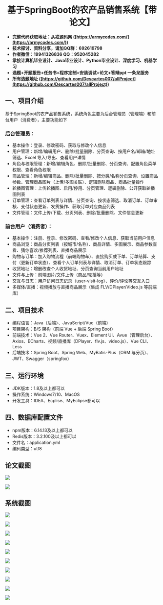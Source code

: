 ﻿<h1 align="center">基于SpringBoot的农产品销售系统【带论文】</h1></p>

- <b>完整代码获取地址：从戎源码网 ([https://armycodes.com/](https://armycodes.com/))</b>
- <b>技术探讨、资料分享，请加QQ群：692619798</b>
- <b>作者微信：19941326836  QQ：952045282</b>
- <b>承接计算机毕业设计、Java毕业设计、Python毕业设计、深度学习、机器学习</b>
- <b>选题+开题报告+任务书+程序定制+安装调试+论文+答辩ppt 一条龙服务</b>
- <b>所有选题地址 ([https://github.com/Descartes007/allProject](https://github.com/Descartes007/allProject)) </b>

## 一、项目介绍

基于SpringBoot的农产品销售系统，系统角色主要为后台管理员（管理端）和前台用户（消费者），主要功能如下
### 后台管理员：
- 基本操作：登录、修改密码、获取与修改个人信息
- 用户管理：新增/编辑用户、删除/批量删除、分页查询、按用户名/邮箱/地址筛选、Excel 导入/导出、查看用户详情
- 角色与权限管理：新增/编辑角色、删除/批量删除、分页查询、配置角色菜单权限、查看角色权限
- 商品管理：新增/编辑商品、删除/批量删除、按分类/名称分页查询、设置商品参数、管理商品图片（上传/多图关联）、逻辑删除商品、商品批量操作
- 轮播图管理：上传轮播图、启用/停用、分页管理、逻辑删除、公开获取轮播图列表
- 订单管理：查看订单列表与详情、分页查询、按状态筛选、取消订单、订单审核、支付状态更新、发货操作、获取订单对应商品列表
- 文件管理：文件上传/下载、分页列表、删除/批量删除、文件信息更新
### 前台用户（消费者）：
- 基本操作：注册、登录、修改密码、查看/修改个人信息、获取当前用户信息
- 商品浏览：商品分页列表（按城市/名称）、商品详情、多图展示、商品参数查看、猜你喜欢/推荐列表、直播商品展示
- 购物与订单：加入购物流程（前端购物车）、直接购买或下单、订单结算、支付（更新订单状态）、查看个人订单列表与详情、取消订单、订单状态跟踪
- 收货地址：增删改查个人收货地址、分页查询当前用户地址
- 文件与上传：前端图片/文件上传（商品/轮播等）
- 交互与日志：用户访问日志记录（user-visit-log）、评价/评论等交互入口
- 多媒体/直播：视频播放与直播商品展示（集成 FLV/DPlayer/Video.js 等前端库）

## 二、项目技术

- 编程语言：Java（后端）、JavaScript/Vue（前端）
- 项目架构：B/S 架构（前端 Vue + 后端 Spring Boot）
- 前端技术：Vue 2、Vue Router、Vuex、Element UI、Avue（管理后台）、Axios、ECharts、视频/直播库（DPlayer、flv.js、video.js）、Vue CLI、Less
- 后端技术：Spring Boot、Spring Web、MyBatis-Plus（ORM 与分页）、JWT、Swagger（springfox）


## 三、运行环境

- JDK版本：1.8及以上都可以
- 操作系统：Windows7/10、MacOS
- 开发工具：IDEA、Ecplise、MyEclipse都可以

## 四、数据库配置文件

- npm版本：6.14.13及以上都可以
- Redis版本：3.2.100及以上都可以
- 文件名：application.yml
- 编码类型：utf8

## 论文截图

![](screenshot/1.png)

![](screenshot/2.png)

## 系统截图

![](screenshot/3.png)

![](screenshot/4.png)

![](screenshot/5.png)

![](screenshot/6.png)

![](screenshot/7.png)

![](screenshot/8.png)

![](screenshot/9.png)

![](screenshot/10.png)

![](screenshot/11.png)

![](screenshot/12.png)
